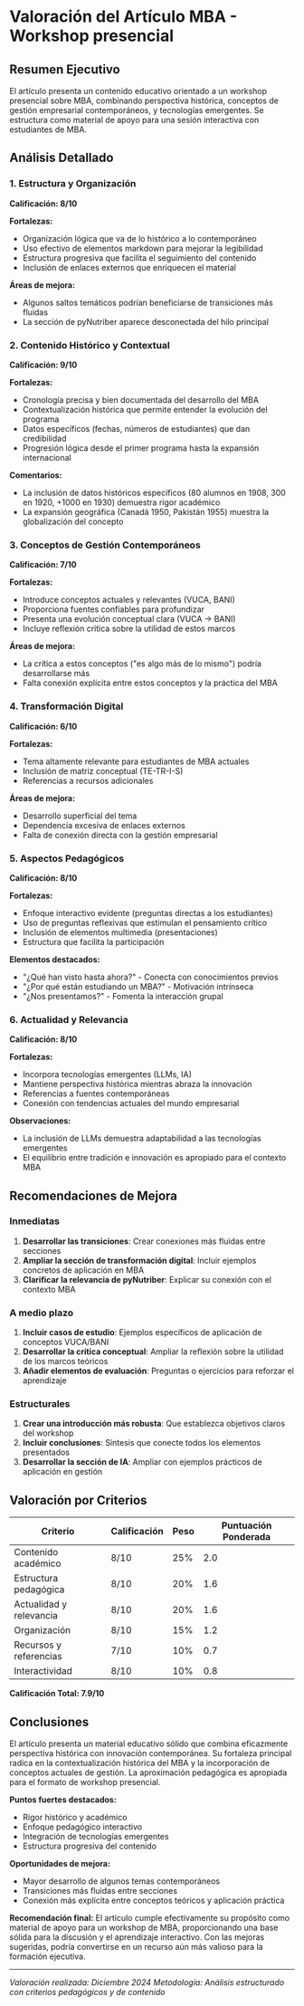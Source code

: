 # Valoración del Artículo MBA - Workshop presencial

## Resumen Ejecutivo

El artículo presenta un contenido educativo orientado a un workshop presencial sobre MBA, combinando perspectiva histórica, conceptos de gestión empresarial contemporáneos, y tecnologías emergentes. Se estructura como material de apoyo para una sesión interactiva con estudiantes de MBA.

## Análisis Detallado

### 1. Estructura y Organización
**Calificación: 8/10**

**Fortalezas:**
- Organización lógica que va de lo histórico a lo contemporáneo
- Uso efectivo de elementos markdown para mejorar la legibilidad
- Estructura progresiva que facilita el seguimiento del contenido
- Inclusión de enlaces externos que enriquecen el material

**Áreas de mejora:**
- Algunos saltos temáticos podrían beneficiarse de transiciones más fluidas
- La sección de pyNutriber aparece desconectada del hilo principal

### 2. Contenido Histórico y Contextual
**Calificación: 9/10**

**Fortalezas:**
- Cronología precisa y bien documentada del desarrollo del MBA
- Contextualización histórica que permite entender la evolución del programa
- Datos específicos (fechas, números de estudiantes) que dan credibilidad
- Progresión lógica desde el primer programa hasta la expansión internacional

**Comentarios:**
- La inclusión de datos históricos específicos (80 alumnos en 1908, 300 en 1920, +1000 en 1930) demuestra rigor académico
- La expansión geográfica (Canadá 1950, Pakistán 1955) muestra la globalización del concepto

### 3. Conceptos de Gestión Contemporáneos
**Calificación: 7/10**

**Fortalezas:**
- Introduce conceptos actuales y relevantes (VUCA, BANI)
- Proporciona fuentes confiables para profundizar
- Presenta una evolución conceptual clara (VUCA → BANI)
- Incluye reflexión crítica sobre la utilidad de estos marcos

**Áreas de mejora:**
- La crítica a estos conceptos ("es algo más de lo mismo") podría desarrollarse más
- Falta conexión explícita entre estos conceptos y la práctica del MBA

### 4. Transformación Digital
**Calificación: 6/10**

**Fortalezas:**
- Tema altamente relevante para estudiantes de MBA actuales
- Inclusión de matriz conceptual (TE-TR-I-S)
- Referencias a recursos adicionales

**Áreas de mejora:**
- Desarrollo superficial del tema
- Dependencia excesiva de enlaces externos
- Falta de conexión directa con la gestión empresarial

### 5. Aspectos Pedagógicos
**Calificación: 8/10**

**Fortalezas:**
- Enfoque interactivo evidente (preguntas directas a los estudiantes)
- Uso de preguntas reflexivas que estimulan el pensamiento crítico
- Inclusión de elementos multimedia (presentaciones)
- Estructura que facilita la participación

**Elementos destacados:**
- "¿Qué han visto hasta ahora?" - Conecta con conocimientos previos
- "¿Por qué están estudiando un MBA?" - Motivación intrínseca
- "¿Nos presentamos?" - Fomenta la interacción grupal

### 6. Actualidad y Relevancia
**Calificación: 8/10**

**Fortalezas:**
- Incorpora tecnologías emergentes (LLMs, IA)
- Mantiene perspectiva histórica mientras abraza la innovación
- Referencias a fuentes contemporáneas
- Conexión con tendencias actuales del mundo empresarial

**Observaciones:**
- La inclusión de LLMs demuestra adaptabilidad a las tecnologías emergentes
- El equilibrio entre tradición e innovación es apropiado para el contexto MBA

## Recomendaciones de Mejora

### Inmediatas
1. **Desarrollar las transiciones**: Crear conexiones más fluidas entre secciones
2. **Ampliar la sección de transformación digital**: Incluir ejemplos concretos de aplicación en MBA
3. **Clarificar la relevancia de pyNutriber**: Explicar su conexión con el contexto MBA

### A medio plazo
1. **Incluir casos de estudio**: Ejemplos específicos de aplicación de conceptos VUCA/BANI
2. **Desarrollar la crítica conceptual**: Ampliar la reflexión sobre la utilidad de los marcos teóricos
3. **Añadir elementos de evaluación**: Preguntas o ejercicios para reforzar el aprendizaje

### Estructurales
1. **Crear una introducción más robusta**: Que establezca objetivos claros del workshop
2. **Incluir conclusiones**: Síntesis que conecte todos los elementos presentados
3. **Desarrollar la sección de IA**: Ampliar con ejemplos prácticos de aplicación en gestión

## Valoración por Criterios

| Criterio | Calificación | Peso | Puntuación Ponderada |
|----------|-------------|------|---------------------|
| Contenido académico | 8/10 | 25% | 2.0 |
| Estructura pedagógica | 8/10 | 20% | 1.6 |
| Actualidad y relevancia | 8/10 | 20% | 1.6 |
| Organización | 8/10 | 15% | 1.2 |
| Recursos y referencias | 7/10 | 10% | 0.7 |
| Interactividad | 8/10 | 10% | 0.8 |

**Calificación Total: 7.9/10**

## Conclusiones

El artículo presenta un material educativo sólido que combina eficazmente perspectiva histórica con innovación contemporánea. Su fortaleza principal radica en la contextualización histórica del MBA y la incorporación de conceptos actuales de gestión. La aproximación pedagógica es apropiada para el formato de workshop presencial.

**Puntos fuertes destacados:**
- Rigor histórico y académico
- Enfoque pedagógico interactivo
- Integración de tecnologías emergentes
- Estructura progresiva del contenido

**Oportunidades de mejora:**
- Mayor desarrollo de algunos temas contemporáneos
- Transiciones más fluidas entre secciones
- Conexión más explícita entre conceptos teóricos y aplicación práctica

**Recomendación final:** El artículo cumple efectivamente su propósito como material de apoyo para un workshop de MBA, proporcionando una base sólida para la discusión y el aprendizaje interactivo. Con las mejoras sugeridas, podría convertirse en un recurso aún más valioso para la formación ejecutiva.

---

*Valoración realizada: Diciembre 2024*
*Metodología: Análisis estructurado con criterios pedagógicos y de contenido*